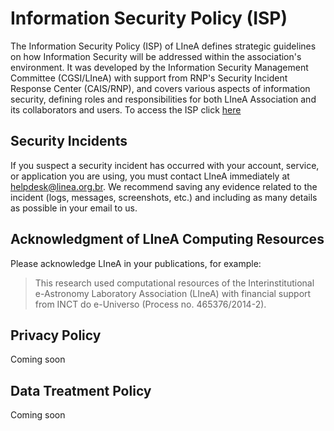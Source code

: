 # Information Security Policy (ISP)
The Information Security Policy (ISP) of LIneA defines strategic guidelines on how Information Security will be addressed within the association's environment. 
It was developed by the Information Security Management Committee (CGSI/LIneA) with support from RNP's Security Incident Response Center (CAIS/RNP), and covers various aspects of information security, defining roles and responsibilities for both LIneA Association and its collaborators and users.
To access the ISP click [here](https://docs.google.com/document/d/1guNonR3KK8u016o5_DVXsYQqrZdKLOIkASiOkPqBgOE/edit?usp=sharing)

## Security Incidents
If you suspect a security incident has occurred with your account, service, or application you are using, you must contact LIneA immediately at helpdesk@linea.org.br.
We recommend saving any evidence related to the incident (logs, messages, screenshots, etc.) and including as many details as possible in your email to us.

## Acknowledgment of LIneA Computing Resources
Please acknowledge LIneA in your publications, for example:
>This research used computational resources of the
>Interinstitutional e-Astronomy Laboratory Association (LIneA)
>with financial support from INCT do e-Universo (Process no. 465376/2014-2).

## Privacy Policy
Coming soon

## Data Treatment Policy
Coming soon
